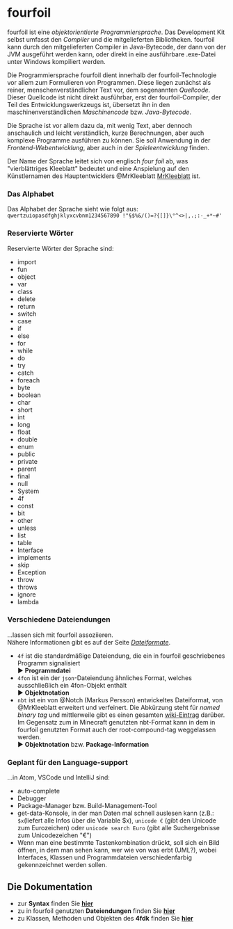 # fourfoil

fourfoil ist eine *objektorientierte Programmiersprache*.
Das Development Kit selbst umfasst den *Compiler* und die mitgelieferten Bibliotheken. fourfoil kann durch den mitgelieferten Compiler in Java-Bytecode, der dann von der JVM ausgeführt werden kann, oder direkt in eine ausführbare .exe-Datei unter Windows kompiliert werden.  

Die Programmiersprache fourfoil dient innerhalb der fourfoil-Technologie vor allem zum Formulieren von Programmen. Diese liegen zunächst als reiner, menschenverständlicher Text vor, dem sogenannten *Quellcode*. Dieser Quellcode ist nicht direkt ausführbar, erst der fourfoil-Compiler, der Teil des Entwicklungswerkzeugs ist, übersetzt ihn in den maschinenverständlichen *Maschinencode* bzw. *Java-Bytecode*.  

Die Sprache ist vor allem dazu da, mit wenig Text, aber dennoch anschaulich und leicht verständlich, kurze Berechnungen, aber auch komplexe Programme ausführen zu können. Sie soll Anwendung in der *Frontend-Webentwicklung*, aber auch in der *Spieleentwicklung* finden.  

Der Name der Sprache leitet sich von englisch *four foil* ab, was "vierblättriges Kleeblatt" bedeutet und eine Anspielung auf den Künstlernamen des Hauptentwicklers @MrKleeblatt [MrKleeblatt](https://www.github.com/MrKleeblatt) ist.  

### Das Alphabet
Das Alphabet der Sprache sieht wie folgt aus:
`qwertzuiopasdfghjklyxcvbnm1234567890 !"§$%&/()=?{[]}\°^<>|,.;:-_+*~#'`

### Reservierte Wörter
Reservierte Wörter der Sprache sind:

- import
- fun
- object
- var
- class
- delete
- return
- switch
- case
- if
- else
- for
- while
- do
- try
- catch
- foreach
- byte
- boolean
- char
- short
- int
- long
- float
- double
- enum
- public
- private
- parent
- final
- null
- System
- 4f
- const
- bit
- other
- unless
- list
- table
- Interface
- implements
- skip
- Exception
- throw
- throws
- ignore
- lambda

### Verschiedene Dateiendungen
...lassen sich mit fourfoil assoziieren.  
Nähere Informationen gibt es auf der Seite _[Dateiformate](website/Dateiformate.md)_.

- `4f` ist die standardmäßige Dateiendung, die ein in fourfoil geschriebenes Programm signalisiert  
▶ **Programmdatei**
- `4fon` ist ein der `json`-Dateiendung ähnliches Format, welches ausschließlich ein 4fon-Objekt enthält  
▶ **Objektnotation**
- `nbt` ist ein von @Notch (Markus Persson) entwickeltes Dateiformat, von @MrKleeblatt erweitert und verfeinert. Die Abkürzung steht für _named binary tag_ und mittlerweile gibt es einen gesamten [wiki-Eintrag](https://wiki.vg/NBT) darüber. Im Gegensatz zum in Minecraft genutzten nbt-Format kann in dem in fourfoil genutzten Format auch der root-compound-tag weggelassen werden.  
▶ **Objektnotation** bzw. **Package-Information**

### Geplant für den Language-support
...in Atom, VSCode und IntelliJ sind:

- auto-complete
- Debugger
- Package-Manager bzw. Build-Management-Tool
- get-data-Konsole, in der man Daten mal schnell auslesen kann (z.B.: `$x`(liefert alle Infos über die Variable $x), `unicode €` (gibt den Unicode zum Eurozeichen) oder `unicode search Euro` (gibt alle Suchergebnisse zum Unicodezeichen "€")
- Wenn man eine bestimmte Tastenkombination drückt, soll sich ein Bild öffnen, in dem man sehen kann, wer wie von was erbt (UML?), wobei Interfaces, Klassen und Programmdateien verschiedenfarbig gekennzeichnet werden sollen.

## Die Dokumentation
- zur **Syntax** finden Sie **[hier](website/Syntax.md)**
- zu in fourfoil genutzten **Dateiendungen** finden Sie **[hier](website/Dateiformate.md)**
- zu Klassen, Methoden und Objekten des **4fdk** finden Sie **[hier](website/4fdk.md)**
